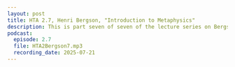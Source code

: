 ```yaml
---
layout: post
title: HTA 2.7, Henri Bergson, "Introduction to Metaphysics"
description: This is part seven of seven of the lecture series on Bergson's "Introduction to Metaphysics."
podcast:
  episode: 2.7
  file: HTA2Bergson7.mp3
  recording_date: 2025-07-21
---
```

